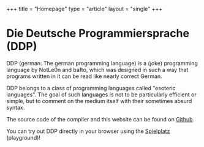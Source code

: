 +++
title = "Homepage"
type = "article"
layout = "single"
+++

# Die Deutsche Programmiersprache (DDP)

DDP (german: The german programming language) is a (joke) programming language by NotLe0n and bafto, which was designed in such a way that programs written in it can be read like nearly correct German.

DDP belongs to a class of programming languages called "esoteric languages". The goal of such languages is not to be particularly efficient or simple, but to comment on the medium itself with their sometimes absurd syntax.

The source code of the compiler and this website can be found on [Github](https://github.com/DDP-Projekt).

You can try out DDP directly in your browser using the [Spielplatz](https://ddp.le0n.dev/Spielplatz) (playground)! 